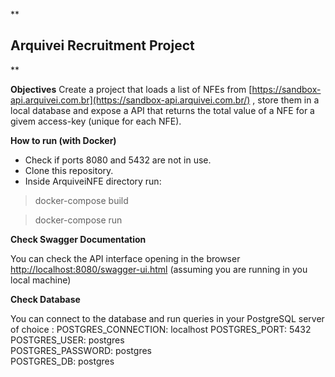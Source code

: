 **

## Arquivei Recruitment Project

**

**Objectives**
Create a project that loads a list of NFEs from [https://sandbox-api.arquivei.com.br](https://sandbox-api.arquivei.com.br/) , store them in a local database and expose a API that returns the total value of a NFE for a givem access-key (unique for each NFE).

**How to run (with Docker)**

 - Check if ports 8080 and 5432 are not in use. 
 - Clone this repository. 
 -  Inside ArquiveiNFE directory run:
> docker-compose build

> docker-compose run

**Check Swagger Documentation**

You can check the API interface opening in the browser [http://localhost:8080/swagger-ui.html](http://localhost:8080/swagger-ui.html) (assuming you are running in you local machine)

**Check Database**

You can connect to the database and run queries in your PostgreSQL server of choice :
POSTGRES_CONNECTION: localhost
POSTGRES_PORT: 5432
POSTGRES_USER: postgres  
POSTGRES_PASSWORD: postgres  
POSTGRES_DB: postgres  
